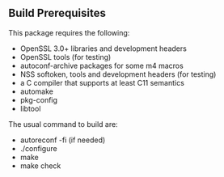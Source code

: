 ## Build Prerequisites

This package requires the following:
- OpenSSL 3.0+ libraries and development headers
- OpenSSL tools (for testing)
- autoconf-archive packages for some m4 macros
- NSS softoken, tools and development headers (for testing)
- a C compiler that supports at least C11 semantics
- automake
- pkg-config
- libtool

The usual command to build are:
- autoreconf -fi (if needed)
- ./configure
- make
- make check
